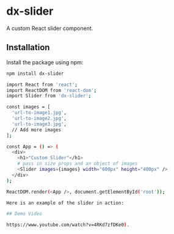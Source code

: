 # dx-slider

A custom React slider component.

## Installation

Install the package using npm:

```bash
npm install dx-slider

import React from 'react';
import ReactDOM from 'react-dom';
import Slider from 'dx-slider';

const images = [
  'url-to-image1.jpg',
  'url-to-image2.jpg',
  'url-to-image3.jpg',
  // Add more images
];

const App = () => (
  <div>
    <h1>"Custom Slider"</h1>
    # pass in size props and an object of images
    <Slider images={images} width="600px" height="400px" />
  </div>
);

ReactDOM.render(<App />, document.getElementById('root'));

Here is an example of the slider in action:

## Demo Video

https://www.youtube.com/watch?v=4RKd7zfDKe0).


